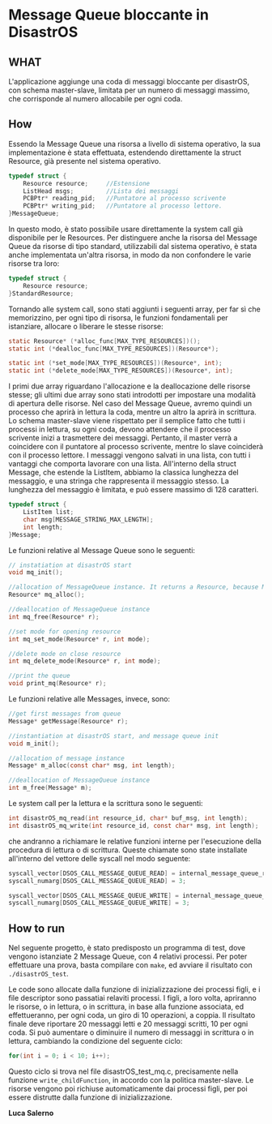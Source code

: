 # Message Queue bloccante in DisastrOS

## WHAT
L'applicazione aggiunge una coda di messaggi bloccante per disastrOS, con schema master-slave, limitata per un numero di messaggi massimo, che corrisponde al numero allocabile per ogni coda.

## How

Essendo la Message Queue una risorsa a livello di sistema operativo, la sua implementazione è stata effettuata, estendendo direttamente la struct Resource, già presente nel sistema operativo.

```C
typedef struct {
    Resource resource;     //Estensione
    ListHead msgs;         //Lista dei messaggi
    PCBPtr* reading_pid;   //Puntatore al processo scrivente
    PCBPtr* writing_pid;   //Puntatore al processo lettore.
}MessageQueue;
```
In questo modo, è stato possibile usare direttamente la system call già disponibile per le Resources. Per distinguere anche la risorsa del Message Queue da risorse di tipo standard, utilizzabili dal sistema operativo, è stata anche implementata un'altra risorsa, in modo da non confondere le varie risorse tra loro:
```C
typedef struct {
    Resource resource;
}StandardResource;
```
Tornando alle system call, sono stati aggiunti i seguenti array, per far sì che memorizzino, per ogni tipo di risorsa, le funzioni fondamentali per istanziare, allocare o liberare le stesse risorse:
```C
static Resource* (*alloc_func[MAX_TYPE_RESOURCES])();
static int (*dealloc_func[MAX_TYPE_RESOURCES])(Resource*);

static int (*set_mode[MAX_TYPE_RESOURCES])(Resource*, int);
static int (*delete_mode[MAX_TYPE_RESOURCES])(Resource*, int);
```
I primi due array riguardano l'allocazione e la deallocazione delle risorse stesse; gli ultimi due array sono stati introdotti per impostare una modalità di apertura delle risorse. Nel caso del Message Queue, avremo quindi un processo che aprirà in lettura la coda, mentre un altro la aprirà in scrittura. Lo schema master-slave viene rispettato per il semplice fatto che tutti i processi in lettura, su ogni coda, devono attendere che il processo scrivente inizi a trasmettere dei messaggi. Pertanto, il master verrà a coincidere con il puntatore al processo scrivente, mentre lo slave coinciderà con il processo lettore.
I messaggi vengono salvati in una lista, con tutti i vantaggi che comporta lavorare con una lista. All'interno della struct Message, che estende la ListItem, abbiamo la classica lunghezza del messaggio, e una stringa che rappresenta il messaggio stesso. La lunghezza del messaggio è limitata, e può essere massimo di 128 caratteri.
```C
typedef struct {
    ListItem list;
    char msg[MESSAGE_STRING_MAX_LENGTH];
    int length;
}Message;
```
Le funzioni relative al Message Queue sono le seguenti:
```C
// instatiation at disastrOS start
void mq_init();

//allocation of MessageQueue instance. It returns a Resource, because MessageQueue has a parent struct, Resource.
Resource* mq_alloc();

//deallocation of MessageQueue instance
int mq_free(Resource* r);

//set mode for opening resource
int mq_set_mode(Resource* r, int mode);

//delete mode on close resource
int mq_delete_mode(Resource* r, int mode);

//print the queue
void print_mq(Resource* r);
```
Le funzioni relative alle Messages, invece, sono:
```C
//get first messages from queue
Message* getMessage(Resource* r);

//instantiation at disastrOS start, and message queue init
void m_init();

//allocation of message instance
Message* m_alloc(const char* msg, int length);

//deallocation of MessageQueue instance
int m_free(Message* m);
```
Le system call per la lettura e la scrittura sono le seguenti:
```C
int disastrOS_mq_read(int resource_id, char* buf_msg, int length);
int disastrOS_mq_write(int resource_id, const char* msg, int length);
```
che andranno a richiamare le relative funzioni interne per l'esecuzione della procedura di lettura o di scrittura. Queste chiamate sono state installate all'interno del vettore delle syscall nel modo seguente:
```C
syscall_vector[DSOS_CALL_MESSAGE_QUEUE_READ] = internal_message_queue_read;
syscall_numarg[DSOS_CALL_MESSAGE_QUEUE_READ] = 3;

syscall_vector[DSOS_CALL_MESSAGE_QUEUE_WRITE] = internal_message_queue_write;
syscall_numarg[DSOS_CALL_MESSAGE_QUEUE_WRITE] = 3;
```

## How to run
Nel seguente progetto, è stato predisposto un programma di test, dove vengono istanziate 2 Message Queue, con 4 relativi processi. Per poter effettuare una prova, basta compilare con `make`, ed avviare il risultato con `./disastrOS_test`.

Le code sono allocate dalla funzione di inizializzazione dei processi figli, e i file descriptor sono passatiai relaviti processi. I figli, a loro volta, apriranno le risorse, o in lettura, o in scrittura, in base alla funzione associata, ed effettueranno, per ogni coda, un giro di 10 operazioni, a coppia. Il risultato finale deve riportare 20 messaggi letti e 20 messaggi scritti, 10 per ogni coda. Si può aumentare o diminuire il numero di messaggi in scrittura o in lettura, cambiando la condizione del seguente ciclo:
```C
for(int i = 0; i < 10; i++);
```
Questo ciclo si trova nel file disastrOS_test_mq.c, precisamente nella funzione `write_childFunction`, in accordo con la politica master-slave. Le risorse vengono poi richiuse automaticamente dai processi figli, per poi essere distrutte dalla funzione di inizializzazione.

**Luca Salerno**